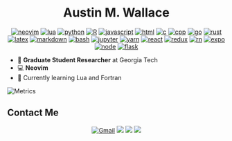 <div align="center">
  <h1 align="center">Austin M. Wallace</h1>

[![neovim][neovim-shield]][neovim-url]
[![lua][lua-shield]][lua-url]
[![python][python-shield]][python-url]
[![R][R-shield]][R-url]
[![javascript][javascript-shield]][javascript-url]
[![html][html-shield]][html-url]
[![c][c-shield]][c-url]
[![cpp][cpp-shield]][cpp-url]
[![go][go-shield]][go-url]
[![rust][rust-shield]][rust-url]
[![latex][latex-shield]][latex-url]
[![markdown][md-shield]][md-url]
[![bash][bash-shield]][bash-url]
[![jupyter][jupyter-shield]][jupyter-url]
[![yarn][yarn-shield]][yarn-url]
[![react][react-shield]][react-url]
[![redux][redux-shield]][redux-url]
[![rn][rn-shield]][rn-url]
[![expo][expo-shield]][expo-url]
[![node][node-shield]][node-url]
[![flask][flask-shield]][flask-url]



</div>

- 🔭 **Graduate Student Researcher** at Georgia Tech
- 💻 **Neovim** 
- 🌱 Currently learning Lua and Fortran

<!---
<div align="center">
  <img height="137px"
src="https://github-readme-stats.vercel.app/api/top-langs/?username=Awallace3&hide_title=false&hide_border=false&layout=compact&langs_count=6&theme=tokyonight&count_private=true"
/>
<!---
<img height="137px"
src="https://github-readme-stats.vercel.app/api?username=Awallace3&include_all_commits=true&hide_title=true&hide_border=false&show_icons=true&include_all_commits=true&count_private=true&line_height=21&&theme=tokyonight"
/>
-->
![Metrics](https://metrics.lecoq.io/Awallace3?template=classic&repositories.forks=true&isocalendar=1&languages=1&habits=1&repositories=1&introduction=1&achievements=1&lines=1&stars=1&skyline=1&base=header%2C%20activity%2C%20community%2C%20repositories%2C%20metadata&base.indepth=false&base.hireable=false&base.skip=false&repositories.batch=100&repositories.forks=true&repositories.affiliations=owner&isocalendar=false&isocalendar.duration=full-year&languages=false&languages.limit=8&languages.threshold=0%25&languages.other=false&languages.colors=github&languages.sections=most-used&languages.indepth=false&languages.analysis.timeout=15&languages.analysis.timeout.repositories=7.5&languages.categories=markup%2C%20programming&languages.recent.categories=markup%2C%20programming&languages.recent.load=300&languages.recent.days=14&lines=false&lines.sections=base&lines.repositories.limit=4&lines.history.limit=1&stars=false&stars.limit=4&habits=false&habits.from=200&habits.days=14&habits.facts=true&habits.charts=false&habits.charts.type=classic&habits.trim=false&habits.languages.limit=8&habits.languages.threshold=0%25&repositories=false&repositories.featured=Awallace3%2Fqm_tools%2C%20Awallace3%2Fhierarchical_python_jobs&repositories.pinned=0&repositories.starred=0&repositories.random=0&repositories.order=featured%2C%20pinned%2C%20starred%2C%20random&achievements=false&achievements.threshold=A&achievements.secrets=true&achievements.display=detailed&achievements.limit=0&introduction=false&introduction.title=true&skyline=false&skyline.year=current-year&skyline.frames=60&skyline.quality=0.5&skyline.compatibility=false&skyline.settings=%7B%0A%20%20%22url%22%3A%20%22https%3A%2F%2Fskyline.github.com%2F%24%7Blogin%7D%2F%24%7Byear%7D%22%2C%0A%20%20%22ready%22%3A%20%22%5B...document.querySelectorAll('span')%5D.map(span%20%3D%3E%20span.innerText).includes('Share%20on%20Twitter')%22%2C%0A%20%20%22wait%22%3A%201%2C%0A%20%20%22hide%22%3A%20%22button%2C%20footer%2C%20a%22%0A%7D%0A&config.timezone=America%2FNew_York)



<!---
<img height="137px"
src="https://github-readme-stats.vercel.app/api/top-langs/?username=Awallace3&hide_title=false&hide_border=false&layout=compact&langs_count=6&theme=tokyonight&count_private=true"
/>
<div/>
-->

## Contact Me

<p id="socialIcons" align="center">
    <a href="mailto:austinwallace196@gmail.com">
        <img alt="Gmail" src="https://img.shields.io/badge/austinwallace196@gmail.com-D14836?style=flat&logo=gmail&logoColor=white" /></a>
    <a href="https://linkedin.com/in/austin-wallace-42a5b3199" alt="LinkedIn">
        <img src="https://img.shields.io/badge/-Awallace3-blue?style=flat-square&logo=linkedin" /></a>
    <a href="https://instagram.com/austin_wallace1024" alt="Instagram">
        <img src="https://img.shields.io/badge/-austin_wallace1024-3F729B?style=flat-square&logo=instagram&logoColor=white" /></a>
    <a href="https://www.researchgate.net/profile/Austin-Wallace-7" alt="Instagram">
        <img src="https://img.shields.io/badge/Awallace3-00CCBB?style=flat-square&logo=ResearchGate&logoColor=white" /></a>
</p>


<!--
**Awallace3/Awallace3** is a ✨ _special_ ✨ repository because its `README.md` (this file) appears on your GitHub profile.

Here are some ideas to get you started:

- 🔭 I’m currently working on ...
- 🌱 I’m currently learning ...
- 👯 I’m looking to collaborate on ...
- 🤔 I’m looking for help with ...
- 💬 Ask me about ...
- 📫 How to reach me: ...
- 😄 Pronouns: ...
- ⚡ Fun fact: ...
-->


<!-- OS -->
[linux-shield]: https://img.shields.io/badge/Linux-FCC624?style=flat-square&logo=linux&logoColor=black
[linux-url]: https://www.linux.org/
[debian-shield]: https://img.shields.io/badge/Debian-A81D33?style=flat-square&logo=debian&logoColor=white
[debian-url]: https://www.debian.org/
[android-shield]: https://img.shields.io/badge/Android-3DDC84?style=flat-square&logo=android&logoColor=white
[android-url]: https://www.android.com/
[windows-shield]: https://img.shields.io/badge/Windows-0078D6?style=flat-square&logo=windows&logoColor=white
[windows-url]: https://www.youtube.com/watch?v=zjedLeVGcfE&t=11s
<!-- programming languages -->
[java-shield]: https://img.shields.io/badge/Java-ED8B00?style=flat-square&logo=java&logoColor=white
[java-url]: https://www.java.com
[c-shield]: https://img.shields.io/badge/C-00599C?style=flat-square&logo=c&logoColor=white
[c-url]: http://www.open-std.org/jtc1/sc22/wg14/
[cpp-shield]: https://img.shields.io/badge/c++-%2300599C.svg?style=flat-square&logo=c%2B%2B&logoColor=white
[cpp-url]: http://www.open-std.org/jtc1/sc22/wg14/
[bash-shield]: https://img.shields.io/badge/Bash_Script-353535?style=flat-square&logo=gnu-bash&logoColor=white
[bash-url]: https://www.gnu.org/software/bash/
[javascript-shield]: https://img.shields.io/badge/JavaScript-FFDD00?style=flat-square&logo=javascript&logoColor=black
[javascript-url]: https://www.javascript.com/
[python-shield]: https://img.shields.io/badge/Python-3670A0?style=flat-square&logo=python&logoColor=ffdd54
[python-url]: https://www.python.org/
[go-shield]: https://img.shields.io/badge/Go-00ADD8.svg?style=flat-square&logo=go&logoColor=white
[go-url]: https://go.dev/
[rust-shield]: https://img.shields.io/badge/rust-%23000000.svg?style=flat-square&logo=rust&logoColor=white
[rust-url]: https://www.rust-lang.org/
[R-shield]: https://img.shields.io/badge/r-%23276DC3.svg?style=flat-square&logo=r&logoColor=white
[R-url]: https://www.r-project.org/
[lua-shield]: https://img.shields.io/badge/lua-%232C2D72.svg?style=flat-square&logo=lua&logoColor=white
[lua-url]: https://www.lua.org/
<!-- markdown languages -->
[html-shield]: https://img.shields.io/badge/HTML5-E34F26?style=flat-square&logo=html5&logoColor=white
[html-url]: https://www.html.it/
[latex-shield]: https://img.shields.io/badge/LaTeX-47A141?style=flat-square&logo=LaTeX&logoColor=white
[latex-url]: https://www.latex-project.org/
[css-shield]: https://img.shields.io/badge/CSS3-1572B6?style=flat-square&logo=css3&logoColor=white
[css-url]: https://www.w3schools.com/css/
[md-shield]: https://img.shields.io/badge/Markdown-575757.svg?style=flat-square&logo=markdown&logoColor=white
[md-url]: https://www.markdownguide.org/
[jupyter-shield]: https://img.shields.io/badge/jupyter-%23FA0F00.svg?style=flat-square&logo=markdown&logoColor=white
[jupyter-url]: https://www.markdownguide.org/
<!-- Engine & IDE -->
[neovim-url]: https://neovim.io/
[neovim-shield]: https://img.shields.io/badge/NeoVim-%2357A143.svg?&style=flat-square&logo=neovim&logoColor=white
[vs-shield]: https://img.shields.io/badge/Visual_Studio-5C2D91?style=flat-square&logo=visual%20studio&logoColor=white
[vs-url]: https://visualstudio.microsoft.com/
[sublime-shield]: https://img.shields.io/badge/Sublime_Text-%23575757.svg?&style=flat-square&logo=sublime-text&logoColor=important
[sublime-url]: https://www.sublimetext.com/
<!-- Frameworks & Libraries -->
[flutter-shield]: https://img.shields.io/badge/Flutter-%2302569B.svg?style=flat-square&logo=Flutter&logoColor=white
[flutter-url]: https://flutter.dev/
[yarn-shield]: https://img.shields.io/badge/yarn-%232C8EBB.svg?style=flat-square&logo=yarn&logoColor=white
[yarn-url]: https://img.shields.io/badge/yarn-%232C8EBB.svg?style=flat-square&logo=yarn&logoColor=white

[react-shield]: https://img.shields.io/badge/react-%2320232a.svg?style=flat-square&logo=react&logoColor=%2361DAFB
[react-url]: https://reactjs.org
[rn-shield]: https://img.shields.io/badge/react_native-%2320232a.svg?style=flat-square&logo=react&logoColor=%2361DAFB
[rn-url]: https://www.reactnative.dev
[redux-shield]: https://img.shields.io/badge/redux-%23593d88.svg?style=flat-square&logo=redux&logoColor=white
[redux-url]: https://www.redux.js.org/
[node-shield]: https://img.shields.io/badge/node.js-6DA55F?style=flat-square&logo=next.js&logoColor=white 
[node-url]: https://www.nodejs.org

[flask-shield]: https://img.shields.io/badge/flask-%23000.svg?style=flat-sqaure&logo=flask&logoColor=white
[flask-url]: https://flask.palletsprojects.com
[expo-shield]: https://img.shields.io/badge/expo-1C1E24?style=flat-sqaure&logo=expo&logoColor=#D04A37 
[expo-url]: https://expo.dev





<!-- Social Networks -->
[linkedin-shield]: https://img.shields.io/badge/LinkedIn-0077B5?style=flat-square&logo=linkedin&logoColor=white
[linkedin-url]: https://www.linkedin.com/in/michele-righi/?locale=en_US
[researchgate-shield]: https://img.shields.io/badge/ResearchGate-00CCBB?style=flat-square&logo=ResearchGate&logoColor=white
[researchgate-url]: https://www.researchgate.net/profile/Austin-Wallace-7
<!-- Others -->
[raspberry-shield]: https://img.shields.io/badge/-RaspberryPi-C51A4A?style=flat-square&logo=Raspberry-Pi
[raspberry-url]: https://www.raspberrypi.org/

[coffee-shield]: https://img.shields.io/badge/Buy_Me_A_Coffee-F7DF1E?style=flat-square&logo=buy-me-a-coffee&logoColor=black
[coffee-url]: https://www.buymeacoffee.com/mikyll

<!-- https://paypal.me/mikyll98 -->
<!-- more badges: https://badgen.net/ and https://github.com/Ileriayo/markdown-badges#office -->


